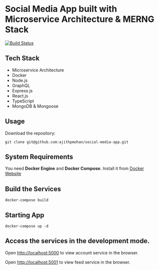# Social Media App built with Microservice Architecture & MERNG Stack

[![Build Status](https://travis-ci.com/ajithpmohan/social-media-app.svg?branch=main)](https://travis-ci.com/ajithpmohan/social-media-app)

## Tech Stack

* Microservice Architecture
* Docker
* Node.js
* GraphQL
* Express.js
* React.js
* TypeScript
* MongoDB & Mongoose

## Usage

Download the repository:

    git clone git@github.com:ajithpmohan/social-media-app.git

## System Requirements

You need **Docker Engine** and **Docker Compose**. Install it from [Docker Website](https://docs.docker.com/)

## Build the Services

    docker-compose build

## Starting App

    docker-compose up -d

## Access the services in the development mode.

Open [http://localhost:5000](http://localhost:5000) to view account service in the browser.

Open [http://localhost:5001](http://localhost:5001) to view feed service in the browser.

